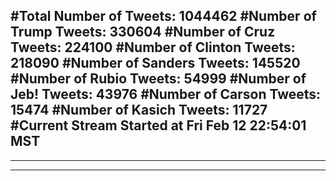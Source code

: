 #Total Number of Tweets: 1044462 
#Number of Trump Tweets: 330604
#Number of Cruz Tweets: 224100
#Number of Clinton Tweets: 218090
#Number of Sanders Tweets: 145520
#Number of Rubio Tweets: 54999
#Number of Jeb! Tweets: 43976
#Number of Carson Tweets: 15474
#Number of Kasich Tweets: 11727
#Current Stream Started at Fri Feb 12 22:54:01 MST
---
---
---
